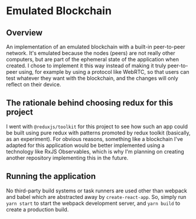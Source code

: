 # Emulated Blockchain

## Overview

An implementation of an emulated blockchain with a built-in peer-to-peer network. It's emulated because the nodes (peers) are not really other computers, but are part of the ephemeral state of the application when created. I chose to implement it this way instead of making it truly peer-to-peer using, for example by using a protocol like WebRTC, so that users can test whatever they want with the blockchain, and the changes will only reflect on their device.

## The rationale behind choosing redux for this project

I went with `@reduxjs/toolkit` for this project to see how such an app could be built using pure redux with patterns promoted by redux toolkit (basically, as an experiment). For obvious reasons, something like a blockchain I've adapted for this application would be better implemented using a technology like RxJS Observables, which is why I'm planning on creating another repository implementing this in the future.

## Running the application

No third-party build systems or task runners are used other than webpack and babel which are abstracted away by `create-react-app`. So, simply run `yarn start` to start the webpack development server, and `yarn build` to create a production build.
